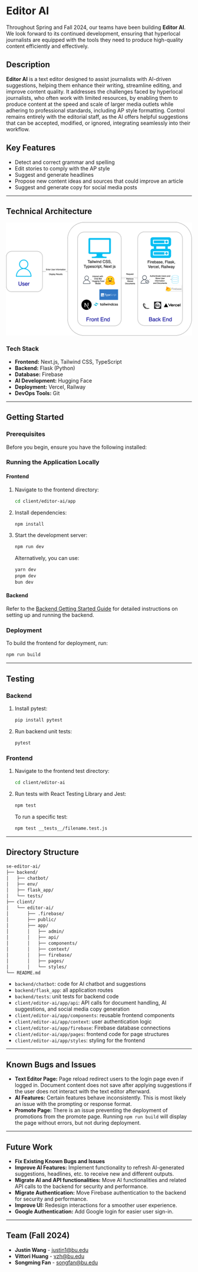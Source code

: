 # Editor AI

Throughout Spring and Fall 2024, our teams have been building **Editor AI**. We look forward to its continued development, ensuring that hyperlocal journalists are equipped with the tools they need to produce high-quality content efficiently and effectively.

## Description
**Editor AI** is a text editor designed to assist journalists with AI-driven suggestions, helping them enhance their writing, streamline editing, and improve content quality. It addresses the challenges faced by hyperlocal journalists, who often work with limited resources, by enabling them to produce content at the speed and scale of larger media outlets while adhering to professional standards, including AP style formatting. Control remains entirely with the editorial staff, as the AI offers helpful suggestions that can be accepted, modified, or ignored, integrating seamlessly into their workflow.

## Key Features
- Detect and correct grammar and spelling
- Edit stories to comply with the AP style
- Suggest and generate headlines
- Propose new content ideas and sources that could improve an article
- Suggest and generate copy for social media posts

---

## Technical Architecture
![image](https://github.com/BU-Spark/se-editor-ai/blob/implemnting-ai-styles/technical_architecture.drawio%20(1).png?raw=true)

### Tech Stack
- **Frontend:** Next.js, Tailwind CSS, TypeScript
- **Backend:** Flask (Python)
- **Database:** Firebase
- **AI Development:** Hugging Face
- **Deployment:** Vercel, Railway
- **DevOps Tools:** Git

---

## Getting Started

### Prerequisites
Before you begin, ensure you have the following installed:

### Running the Application Locally

#### Frontend
1. Navigate to the frontend directory:
   ```bash
   cd client/editor-ai/app
   ```
2. Install dependencies:
   ```bash
   npm install
   ```
3. Start the development server:
   ```bash
   npm run dev
   ```
   Alternatively, you can use:
   ```bash
   yarn dev
   pnpm dev
   bun dev
   ```

#### Backend
Refer to the [Backend Getting Started Guide](https://github.com/BU-Spark/se-editor-ai/tree/dev/backend#getting-started) for detailed instructions on setting up and running the backend.

### Deployment
To build the frontend for deployment, run:
```bash
npm run build
```

---

## Testing

### Backend
1. Install pytest:
   ```bash
   pip install pytest
   ```
2. Run backend unit tests:
   ```bash
   pytest
   ```

### Frontend
1. Navigate to the frontend test directory:
   ```bash
   cd client/editor-ai
   ```
2. Run tests with React Testing Library and Jest:
   ```bash
   npm test
   ```
   To run a specific test:
   ```bash
   npm test __tests__/filename.test.js
   ```

---

## Directory Structure
```
se-editor-ai/
├── backend/
│   ├── chatbot/
│   ├── env/
│   ├── flask_app/
│   └── tests/
├── client/
│   └── editor-ai/
│       ├── .firebase/
│       ├── public/
│       ├── app/
│       │   ├── admin/
│       │   ├── api/
│       │   ├── components/
│       │   ├── context/
│       │   ├── firebase/
│       │   ├── pages/
│       │   └── styles/
└── README.md
```

- ``backend/chatbot``: code for AI chatbot and suggestions
- ``backend/flask_app``: all application routes
- ``backend/tests``: unit tests for backend code
- ``client/editor-ai/app/api``: API calls for document handling, AI suggestions, and social media copy generation
- ``client/editor-ai/app/components``: reusable frontend components
- ``client/editor-ai/app/context``: user authentication logic
- ``client/editor-ai/app/firebase``: Firebase database connections
- ``client/editor-ai/app/pages``: frontend code for page structures
- ``client/editor-ai/app/styles``: styling for the frontend

---

## Known Bugs and Issues
- **Text Editor Page:** Page reload redirect users to the login page even if logged in. Document content does not save after applying suggestions if the user does not interact with the text editor afterward.
- **AI Features:** Certain features behave inconsistently. This is most likely an issue with the prompting or response format.
- **Promote Page:** There is an issue preventing the deployment of promotions from the promote page. Running ``npm run build`` will display the page without errors, but not during deployment.

---

## Future Work
- **Fix Existing Known Bugs and Issues**
- **Improve AI Features:** Implement functionality to refresh AI-generated suggestions, headlines, etc. to receive new and different outputs.
- **Migrate AI and API functionalities:** Move AI functionalities and related API calls to the backend for security and performance.
- **Migrate Authentication:** Move Firebase authentication to the backend for security and performance. 
- **Improve UI:** Redesign interactions for a smoother user experience.
- **Google Authentication:** Add Google login for easier user sign-in.

---

## Team (Fall 2024)

- **Justin Wang** - justin1@bu.edu
- **Vittori Huang** - vzh@bu.edu
- **Songming Fan** - songfan@bu.edu
